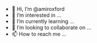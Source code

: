 - 👋 Hi, I’m @amiroxford
- 👀 I’m interested in ...
- 🌱 I’m currently learning ...
- 💞️ I’m looking to collaborate on ...
- 📫 How to reach me ...

<!---
amiroxford/amiroxford is a ✨ special ✨ repository because its `README.md` (this file) appears on your GitHub profile.
You can click the Preview link to take a look at your changes.
--->
